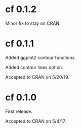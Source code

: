 # cf 0.1.2

Minor fix to stay on CRAN.

# cf 0.1.1

Added ggplot2 contour functions.

Added contour lines option.

Accepted to CRAN on 5/20/19.

# cf 0.1.0

First release.

Accepted to CRAN on 5/4/17.